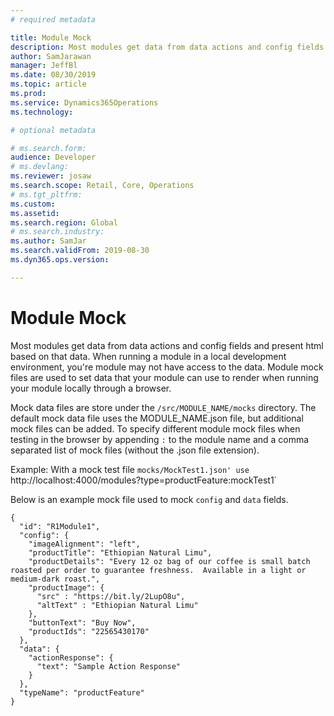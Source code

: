 ```yaml
---
# required metadata

title: Module Mock
description: Most modules get data from data actions and config fields and present html based on that data.  When running a module in a local development environment, you're module may not have access to the data.  Module mock files are used to set data that your module can use to render when running your module locally through a browser. 
author: SamJarawan
manager: JeffBl
ms.date: 08/30/2019
ms.topic: article
ms.prod: 
ms.service: Dynamics365Operations
ms.technology: 

# optional metadata

# ms.search.form: 
audience: Developer
# ms.devlang: 
ms.reviewer: josaw
ms.search.scope: Retail, Core, Operations
# ms.tgt_pltfrm: 
ms.custom: 
ms.assetid: 
ms.search.region: Global
# ms.search.industry: 
ms.author: SamJar
ms.search.validFrom: 2019-08-30
ms.dyn365.ops.version: 

---
```

# Module Mock
Most modules get data from data actions and config fields and present html based on that data.  When running a module in a local development environment, you're module may not have access to the data.  Module mock files are used to set data that your module can use to render when running your module locally through a browser. 

Mock data files are store under the `/src/MODULE_NAME/mocks` directory.  The default mock data file uses the MODULE_NAME.json file, but additional mock files can be added.  To specify different module mock files when testing in the browser by appending `:` to the module name and a comma separated list of mock files (without the .json file extension). 

Example: With a mock test file `mocks/MockTest1.json' use `http://localhost:4000/modules?type=productFeature:mockTest1`

Below is an example mock file used to mock `config` and `data` fields.
```
{
  "id": "R1Module1",
  "config": {
    "imageAlignment": "left",
    "productTitle": "Ethiopian Natural Limu",
    "productDetails": "Every 12 oz bag of our coffee is small batch roasted per order to guarantee freshness.  Available in a light or medium-dark roast.",
    "productImage": {
      "src" : "https://bit.ly/2LupO8u",
      "altText" : "Ethiopian Natural Limu"
    },
    "buttonText": "Buy Now",
    "productIds": "22565430170"
  },
  "data": {
    "actionResponse": {
      "text": "Sample Action Response"
    }
  },
  "typeName": "productFeature"
}
```
